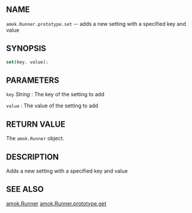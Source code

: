 ## NAME

`amok.Runner.prototype.set` -- adds a new setting with a specified key and value

## SYNOPSIS

```js
set(key, value);
```

## PARAMETERS
`key` *String*
:   The key of the setting to add

`value`
:   The value of the setting to add

## RETURN VALUE

The `amok.Runner` object.

## DESCRIPTION

Adds a new setting with a specified key and value

## SEE ALSO

[amok.Runner](doc/api/Runner.md)
[amok.Runner.prototype.get](doc/api/Runner.prototype.get.md)
